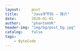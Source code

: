 ```yaml
---
layout:     post
title:      "Java字节码 — 简介"
date:       2020-01-01
author:     "phantomVK"
header-img: "img/bg/post_bg.jpg"
catalog:    false
tags:
    - ByteCode
---
```



